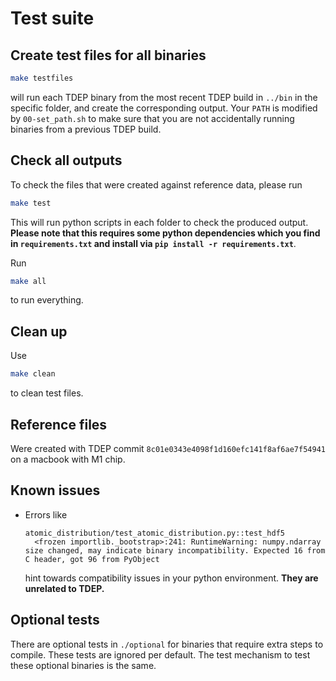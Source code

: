 Test suite
===

## Create test files for all binaries

```bash
make testfiles
```

will run each TDEP binary from the most recent TDEP build in `../bin` in the specific folder, and create the corresponding output. Your `PATH` is modified by `00-set_path.sh` to make sure that you are not accidentally running binaries from a previous TDEP build.

## Check all outputs

To check the files that were created against reference data, please run

```bash
make test
```

This will run python scripts in each folder to check the produced output. **Please note that this requires some python dependencies which you find in `requirements.txt` and install via `pip install -r requirements.txt`**.

Run

```bash
make all
```

to run everything.

## Clean up

Use

```bash
make clean
```

to clean test files.

## Reference files

Were created with TDEP commit `8c01e0343e4098f1d160efc141f8af6ae7f54941` on a macbook with M1 chip.

## Known issues

- Errors like
  ```
  atomic_distribution/test_atomic_distribution.py::test_hdf5
    <frozen importlib._bootstrap>:241: RuntimeWarning: numpy.ndarray size changed, may indicate binary incompatibility. Expected 16 from C header, got 96 from PyObject
  ```

  hint towards compatibility issues in your python environment. **They are unrelated to TDEP.**

## Optional tests

There are optional tests in `./optional` for binaries that require extra steps to compile. These tests are ignored per default. The test mechanism to test these optional binaries is the same.

